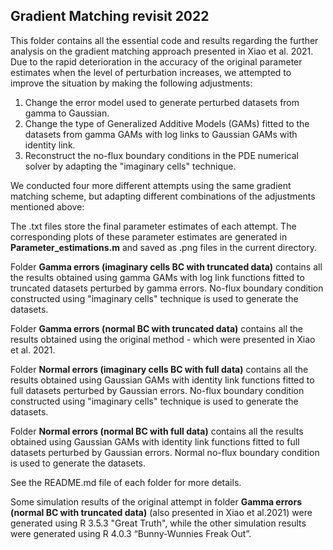 ## Gradient Matching revisit 2022 ##
This folder contains all the essential code and results regarding the further analysis on the gradient matching approach presented in Xiao et al. 2021. Due to the rapid deterioration in the accuracy of the original parameter estimates when the level of perturbation increases, we attempted to improve the situation by making the following adjustments: 

1. Change the error model used to generate perturbed datasets from gamma to Gaussian. 
2. Change the type of Generalized Additive Models (GAMs) fitted to the datasets from gamma GAMs with log links to Gaussian GAMs with identity link. 
3. Reconstruct the no-flux boundary conditions in the PDE numerical solver by adapting the "imaginary cells" technique.

We conducted four more different attempts using the same gradient matching scheme, but adapting different combinations of the adjustments mentioned above: 

The .txt files store the final parameter estimates of each attempt. The corresponding plots of these parameter estimates are generated in **Parameter_estimations.m** and saved as .png files in the current directory. 

Folder **Gamma errors (imaginary cells BC with truncated data)** contains all the results obtained using gamma GAMs with log link functions fitted to truncated datasets perturbed by gamma errors. No-flux boundary condition constructed using "imaginary cells" technique is used to generate the datasets.

Folder **Gamma errors (normal BC with truncated data)** contains all the results obtained using the original method - which were presented in Xiao et al. 2021.

Folder **Normal errors (imaginary cells BC with full data)** contains all the results obtained using Gaussian GAMs with identity link functions fitted to full datasets perturbed by Gaussian errors. No-flux boundary condition constructed using "imaginary cells" technique is used to generate the datasets.

Folder **Normal errors (normal BC with full data)** contains all the results obtained using Gaussian GAMs with identity link functions fitted to full datasets perturbed by Gaussian errors. Normal no-flux boundary condition is used to generate the datasets.

See the README.md file of each folder for more details.

Some simulation results of the original attempt in folder **Gamma errors (normal BC with truncated data)** (also presented in Xiao et al.2021) were generated using R 3.5.3 "Great Truth", while the other simulation results were generated using R 4.0.3 “Bunny-Wunnies Freak Out”.
